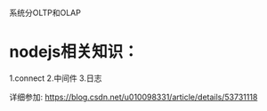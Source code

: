 #
系统分OLTP和OLAP

# nodejs相关知识：
1.connect
2.中间件
3.日志

详细参加:
  https://blog.csdn.net/u010098331/article/details/53731118